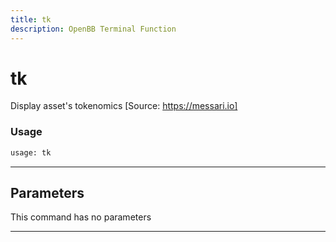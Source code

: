 ```yaml
---
title: tk
description: OpenBB Terminal Function
---
```


# tk

Display asset's tokenomics [Source: https://messari.io]

### Usage

```python
usage: tk
```

---

## Parameters

This command has no parameters


---
